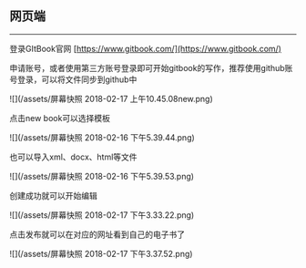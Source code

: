 ## 网页端

---

登录GItBook官网   [https://www.gitbook.com/](https://www.gitbook.com/)

申请账号，或者使用第三方账号登录即可开始gitbook的写作，推荐使用github账号登录，可以将文件同步到github中

![](/assets/屏幕快照 2018-02-17 上午10.45.08new.png)

点击new book可以选择模板

![](/assets/屏幕快照 2018-02-16 下午5.39.44.png)

也可以导入xml、docx、html等文件

![](/assets/屏幕快照 2018-02-16 下午5.39.53.png)

创建成功就可以开始编辑

![](/assets/屏幕快照 2018-02-17 下午3.33.22.png)

点击发布就可以在对应的网址看到自己的电子书了

![](/assets/屏幕快照 2018-02-17 下午3.37.52.png)

